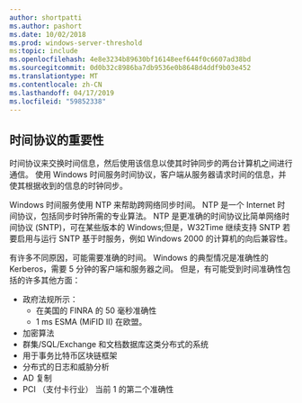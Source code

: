 ```yaml
---
author: shortpatti
ms.author: pashort
ms.date: 10/02/2018
ms.prod: windows-server-threshold
ms:topic: include
ms.openlocfilehash: 4e8e3234b89630bf16148eef644f0c6607ad38bd
ms.sourcegitcommit: 0d0b32c8986ba7db9536e0b8648d4ddf9b03e452
ms.translationtype: MT
ms.contentlocale: zh-CN
ms.lasthandoff: 04/17/2019
ms.locfileid: "59852338"
---
```

## <a name="importance-of-time-protocols"></a>时间协议的重要性
时间协议来交换时间信息，然后使用该信息以使其时钟同步的两台计算机之间进行通信。 使用 Windows 时间服务时间协议，客户端从服务器请求时间的信息，并使其根据收到的信息的时钟同步。
  
Windows 时间服务使用 NTP 来帮助跨网络同步时间。 NTP 是一个 Internet 时间协议，包括同步时钟所需的专业算法。 NTP 是更准确的时间协议比简单网络时间协议 (SNTP)，可在某些版本的 Windows;但是，W32Time 继续支持 SNTP 若要启用与运行 SNTP 基于时服务，例如 Windows 2000 的计算机的向后兼容性。

有许多不同原因，可能需要准确的时间。  Windows 的典型情况是准确性的 Kerberos，需要 5 分钟的客户端和服务器之间。  但是，有可能受到时间准确性包括的许多其他方面：


- 政府法规所示：
    - 在美国的 FINRA 的 50 毫秒准确性
    - 1 ms ESMA (MiFID II) 在欧盟。
- 加密算法
- 群集/SQL/Exchange 和文档数据库这类分布式的系统
- 用于事务比特币区块链框架
- 分布式的日志和威胁分析 
- AD 复制
- PCI （支付卡行业） 当前 1 的第二个准确性